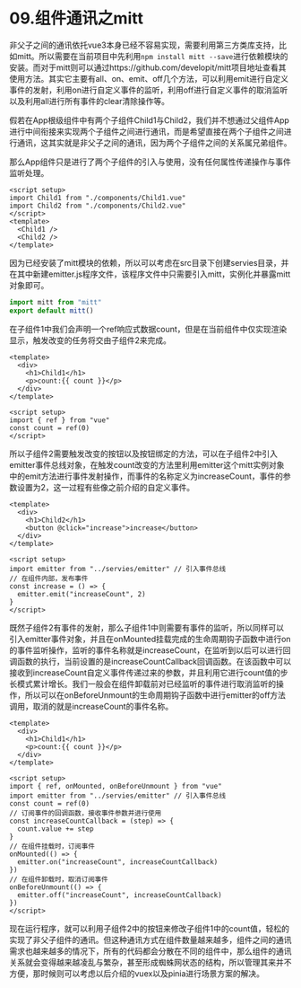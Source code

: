 # 09.组件通讯之mitt

非父子之间的通讯依托vue3本身已经不容易实现，需要利用第三方类库支持，比如mitt。所以需要在当前项目中先利用`npm install mitt --save`进行依赖模块的安装。而对于mitt则可以通过https://github.com/developit/mitt项目地址查看其使用方法。其实它主要有all、on、emit、off几个方法，可以利用emit进行自定义事件的发射，利用on进行自定义事件的监听，利用off进行自定义事件的取消监听以及利用all进行所有事件的clear清除操作等。

假若在App根级组件中有两个子组件Child1与Child2，我们并不想通过父组件App进行中间衔接来实现两个子组件之间进行通讯，而是希望直接在两个子组件之间进行通讯，这其实就是非父子之间的通讯，因为两个子组件之间的关系属兄弟组件。

那么App组件只是进行了两个子组件的引入与使用，没有任何属性传递操作与事件监听处理。

```vue
<script setup>
import Child1 from "./components/Child1.vue"
import Child2 from "./components/Child2.vue"
</script>
<template>
  <Child1 />
  <Child2 />
</template>
```

因为已经安装了mitt模块的依赖，所以可以考虑在src目录下创建servies目录，并在其中新建emitter.js程序文件，该程序文件中只需要引入mitt，实例化并暴露mitt对象即可。

```js
import mitt from "mitt"
export default mitt()
```

在子组件1中我们会声明一个ref响应式数据count，但是在当前组件中仅实现渲染显示，触发改变的任务将交由子组件2来完成。

```vue
<template>
  <div>
    <h1>Child1</h1>
    <p>count:{{ count }}</p>
  </div>
</template>

<script setup>
import { ref } from "vue"
const count = ref(0)
</script>
```

所以子组件2需要触发改变的按钮以及按钮绑定的方法，可以在子组件2中引入emitter事件总线对象，在触发count改变的方法里利用emitter这个mitt实例对象中的emit方法进行事件发射操作，而事件的名称定义为increaseCount，事件的参数设置为2，这一过程有些像之前介绍的自定义事件。

```vue
<template>
  <div>
    <h1>Child2</h1>
    <button @click="increase">increase</button>
  </div>
</template>

<script setup>
import emitter from "../servies/emitter" // 引入事件总线
// 在组件内部，发布事件
const increase = () => {
  emitter.emit("increaseCount", 2)
}
</script>
```

既然子组件2有事件的发射，那么子组件1中则需要有事件的监听，所以同样可以引入emitter事件对象，并且在onMounted挂载完成的生命周期钩子函数中进行on的事件监听操作，监听的事件名称就是increaseCount，在监听到以后可以进行回调函数的执行，当前设置的是increaseCountCallback回调函数。在该函数中可以接收到increaseCount自定义事件传递过来的参数，并且利用它进行count值的步长模式累计增长。我们一般会在组件卸载前对已经监听的事件进行取消监听的操作，所以可以在onBeforeUnmount的生命周期钩子函数中进行emitter的off方法调用，取消的就是increaseCount的事件名称。

```vue
<template>
  <div>
    <h1>Child1</h1>
    <p>count:{{ count }}</p>
  </div>
</template>

<script setup>
import { ref, onMounted, onBeforeUnmount } from "vue"
import emitter from "../servies/emitter" // 引入事件总线
const count = ref(0)
// 订阅事件的回调函数，接收事件参数并进行使用
const increaseCountCallback = (step) => {
  count.value += step
}
// 在组件挂载时，订阅事件
onMounted(() => {
  emitter.on("increaseCount", increaseCountCallback)
})
// 在组件卸载时，取消订阅事件
onBeforeUnmount(() => {
  emitter.off("increaseCount", increaseCountCallback)
})
</script>
```

现在运行程序，就可以利用子组件2中的按钮来修改子组件1中的count值，轻松的实现了非父子组件的通讯。但这种通讯方式在组件数量越来越多，组件之间的通讯需求也越来越多的情况下，所有的代码都会分散在不同的组件中，那么组件的通讯关系就会变得越来越凌乱与繁杂，甚至形成蜘蛛网状态的结构，所以管理其来并不方便，那时候则可以考虑以后介绍的vuex以及pinia进行场景方案的解决。